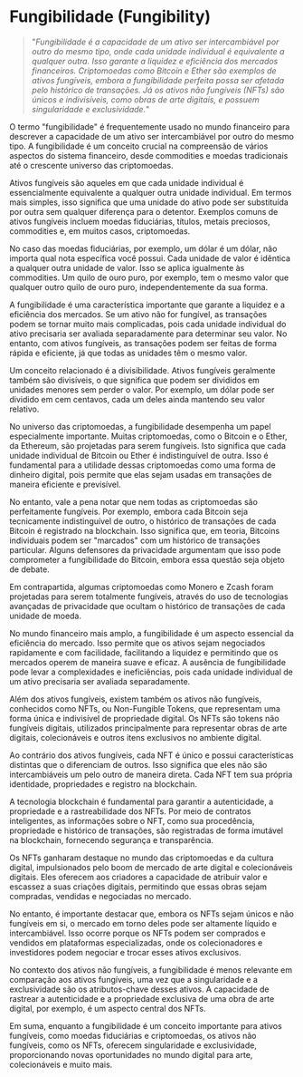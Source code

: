 # Fungibilidade (Fungibility)

>"*Fungibilidade é a capacidade de um ativo ser intercambiável por outro do mesmo tipo, onde cada unidade individual é equivalente a qualquer outra. Isso garante a liquidez e eficiência dos mercados financeiros. Criptomoedas como Bitcoin e Ether são exemplos de ativos fungíveis, embora a fungibilidade perfeita possa ser afetada pelo histórico de transações. Já os ativos não fungíveis (NFTs) são únicos e indivisíveis, como obras de arte digitais, e possuem singularidade e exclusividade.*"

O termo "fungibilidade" é frequentemente usado no mundo financeiro para descrever a capacidade de um ativo ser intercambiável por outro do mesmo tipo. A fungibilidade é um conceito crucial na compreensão de vários aspectos do sistema financeiro, desde commodities e moedas tradicionais até o crescente universo das criptomoedas.

Ativos fungíveis são aqueles em que cada unidade individual é essencialmente equivalente a qualquer outra unidade individual. Em termos mais simples, isso significa que uma unidade do ativo pode ser substituída por outra sem qualquer diferença para o detentor. Exemplos comuns de ativos fungíveis incluem moedas fiduciárias, títulos, metais preciosos, commodities e, em muitos casos, criptomoedas.

No caso das moedas fiduciárias, por exemplo, um dólar é um dólar, não importa qual nota específica você possui. Cada unidade de valor é idêntica a qualquer outra unidade de valor. Isso se aplica igualmente às commodities. Um quilo de ouro puro, por exemplo, tem o mesmo valor que qualquer outro quilo de ouro puro, independentemente da sua forma.

A fungibilidade é uma característica importante que garante a liquidez e a eficiência dos mercados. Se um ativo não for fungível, as transações podem se tornar muito mais complicadas, pois cada unidade individual do ativo precisaria ser avaliada separadamente para determinar seu valor. No entanto, com ativos fungíveis, as transações podem ser feitas de forma rápida e eficiente, já que todas as unidades têm o mesmo valor.

Um conceito relacionado é a divisibilidade. Ativos fungíveis geralmente também são divisíveis, o que significa que podem ser divididos em unidades menores sem perder o valor. Por exemplo, um dólar pode ser dividido em cem centavos, cada um deles ainda mantendo seu valor relativo.

No universo das criptomoedas, a fungibilidade desempenha um papel especialmente importante. Muitas criptomoedas, como o Bitcoin e o Ether, da Ethereum, são projetadas para serem fungíveis. Isto significa que cada unidade individual de Bitcoin ou Ether é indistinguível de outra. Isso é fundamental para a utilidade dessas criptomoedas como uma forma de dinheiro digital, pois permite que elas sejam usadas em transações de maneira eficiente e previsível.

No entanto, vale a pena notar que nem todas as criptomoedas são perfeitamente fungíveis. Por exemplo, embora cada Bitcoin seja tecnicamente indistinguível de outro, o histórico de transações de cada Bitcoin é registrado na blockchain. Isso significa que, em teoria, Bitcoins individuais podem ser "marcados" com um histórico de transações particular. Alguns defensores da privacidade argumentam que isso pode comprometer a fungibilidade do Bitcoin, embora essa questão seja objeto de debate.

Em contrapartida, algumas criptomoedas como Monero e Zcash foram projetadas para serem totalmente fungíveis, através do uso de tecnologias avançadas de privacidade que ocultam o histórico de transações de cada unidade de moeda.

No mundo financeiro mais amplo, a fungibilidade é um aspecto essencial da eficiência do mercado. Isso permite que os ativos sejam negociados rapidamente e com facilidade, facilitando a liquidez e permitindo que os mercados operem de maneira suave e eficaz. A ausência de fungibilidade pode levar a complexidades e ineficiências, pois cada unidade individual de um ativo precisaria ser avaliada separadamente.

Além dos ativos fungíveis, existem também os ativos não fungíveis, conhecidos como NFTs, ou Non-Fungible Tokens, que representam uma forma única e indivisível de propriedade digital. Os NFTs são tokens não fungíveis digitais, utilizados principalmente para representar obras de arte digitais, colecionáveis ​​e outros itens exclusivos no ambiente digital.

Ao contrário dos ativos fungíveis, cada NFT é único e possui características distintas que o diferenciam de outros. Isso significa que eles não são intercambiáveis ​​um pelo outro de maneira direta. Cada NFT tem sua própria identidade, propriedades e registro na blockchain.

A tecnologia blockchain é fundamental para garantir a autenticidade, a propriedade e a rastreabilidade dos NFTs. Por meio de contratos inteligentes, as informações sobre o NFT, como sua procedência, propriedade e histórico de transações, são registradas de forma imutável na blockchain, fornecendo segurança e transparência.

Os NFTs ganharam destaque no mundo das criptomoedas e da cultura digital, impulsionados pelo boom de mercado de arte digital e colecionáveis digitais. Eles oferecem aos criadores a capacidade de atribuir valor e escassez a suas criações digitais, permitindo que essas obras sejam compradas, vendidas e negociadas no mercado.

No entanto, é importante destacar que, embora os NFTs sejam únicos e não fungíveis em si, o mercado em torno deles pode ser altamente líquido e intercambiável. Isso ocorre porque os NFTs podem ser comprados e vendidos em plataformas especializadas, onde os colecionadores e investidores podem negociar e trocar esses ativos exclusivos.

No contexto dos ativos não fungíveis, a fungibilidade é menos relevante em comparação aos ativos fungíveis, uma vez que a singularidade e a exclusividade são os atributos-chave desses ativos. A capacidade de rastrear a autenticidade e a propriedade exclusiva de uma obra de arte digital, por exemplo, é um aspecto central dos NFTs.

Em suma, enquanto a fungibilidade é um conceito importante para ativos fungíveis, como moedas fiduciárias e criptomoedas, os ativos não fungíveis, como os NFTs, oferecem singularidade e exclusividade, proporcionando novas oportunidades no mundo digital para arte, colecionáveis ​​e muito mais.
